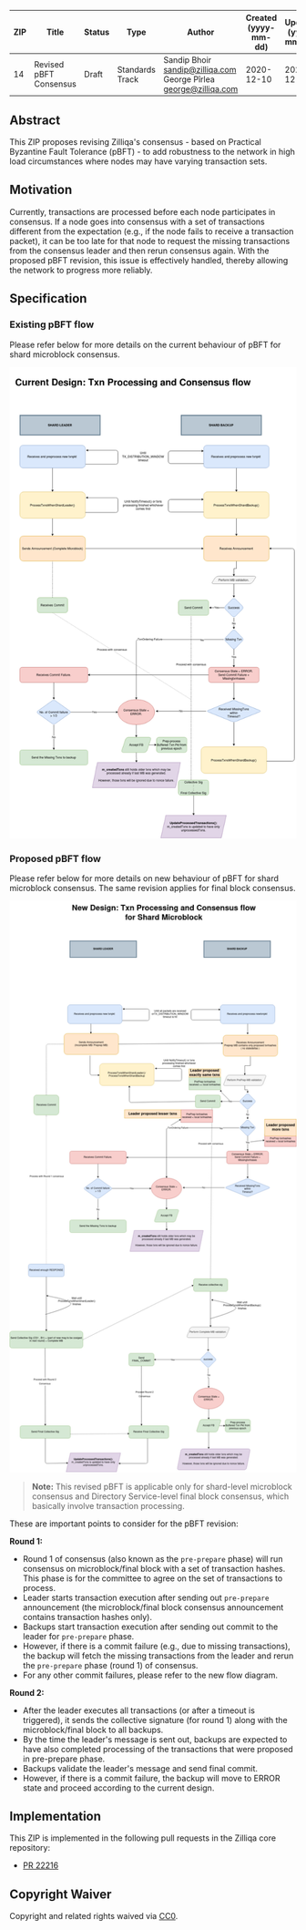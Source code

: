 |  ZIP | Title | Status| Type | Author | Created (yyyy-mm-dd) | Updated (yyyy-mm-dd)
|--|--|--|--| -- | -- | -- |
| 14  | Revised pBFT Consensus | Draft | Standards Track  | Sandip Bhoir <sandip@zilliqa.com> <br> George Pîrlea george@zilliqa.com | 2020-12-10 | 2020-12-24

## Abstract

This ZIP proposes revising Zilliqa's consensus - based on Practical Byzantine Fault Tolerance (pBFT) - to add robustness to the network in high load circumstances where nodes may have varying transaction sets.

## Motivation

Currently, transactions are processed before each node participates in consensus. If a node goes into consensus with a set of transactions different from the expectation (e.g., if the node fails to receive a transaction packet), it can be too late for that node to request the missing transactions from the consensus leader and then rerun consensus again. With the proposed pBFT revision, this issue is effectively handled, thereby allowing the network to progress more reliably.

## Specification

### Existing pBFT flow

Please refer below for more details on the current behaviour of pBFT for shard microblock consensus.

![existing_flow](../assets/zip-14/existing_flow.png)

### Proposed pBFT flow

Please refer below for more details on new behaviour of pBFT for shard microblock consensus. The same revision applies for final block consensus.

![new_flow](../assets/zip-14/revised_new_flow.png )

> **Note:** This revised pBFT is applicable only for shard-level microblock consensus and Directory Service-level final block consensus, which basically involve transaction processing.

These are important points to consider for the pBFT revision:

**Round 1:**
- Round 1 of consensus (also known as the `pre-prepare` phase) will run consensus on microblock/final block with a set of transaction hashes. This phase is for the committee to agree on the set of transactions to process.
- Leader starts transaction execution after sending out `pre-prepare` announcement (the microblock/final block consensus announcement contains transaction hashes only).
- Backups start transaction execution after sending out commit to the leader for `pre-prepare` phase.
- However, if there is a commit failure (e.g., due to missing transactions), the backup will fetch the missing transactions from the leader and rerun the `pre-prepare` phase (round 1) of consensus.
- For any other commit failures, please refer to the new flow diagram.

**Round 2:**
- After the leader executes all transactions (or after a timeout is triggered), it sends the collective signature (for round 1) along with the microblock/final block to all backups.
- By the time the leader's message is sent out, backups are expected to have also completed processing of the transactions that were proposed in pre-prepare phase.
- Backups validate the leader's message and send final commit.
- However, if there is a commit failure, the backup will move to ERROR state and proceed according to the current design.
 
## Implementation

This ZIP is implemented in the following pull requests in the Zilliqa core repository:
- [PR 22216](https://github.com/Zilliqa/Zilliqa/pull/2216)


## Copyright Waiver

Copyright and related rights waived via [CC0](https://creativecommons.org/publicdomain/zero/1.0/).
